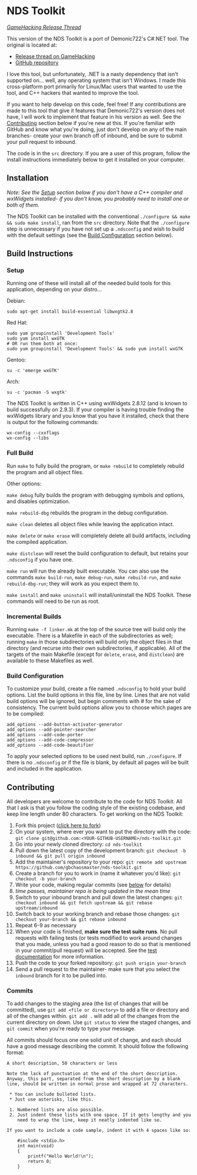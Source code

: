 # NDS Toolkit

*[GameHacking Release Thread](http://gamehacking.org/vb/threads/6772-NDS-Toolkit-Cross-Platform)*

This version of the NDS Toolkit is a port of Demonic722's C#.NET tool. The
original is located at:

 * [Release thread on GameHacking](http://gamehacking.org/vb/threads/6610-NDS-Hacking-Kit)
 * [GitHub repository](https://github.com/Demonic722/NDS-Toolkit)

I love this tool, but unfortunately, .NET is a nasty dependency that isn't
supported on... well, any operating system that isn't Windows. I made this
cross-platform port primarily for Linux/Mac users that wanted to use the tool,
and C++ hackers that wanted to improve the tool.

If you want to help develop on this code, feel free! If any contributions are
made to this tool that give it features that Demonic722's version does not
have, I will work to implement that feature in his version as well. See the
[Contributing](#contributing) section below if you're new at this. If you're
familiar with GitHub and know what you're doing, just don't develop on any of
the main branches- create your own branch off of inbound, and be sure to
submit your pull request to inbound.

The code is in the ```src``` directory. If you are a user of this program,
follow the install instructions immediately below to get it installed on your
computer.

## Installation

*Note: See the [Setup](#setup) section below if you don't have a C++ compiler
and wxWidgets installed- if you don't know, you probably need to install one or
both of them.*

The NDS Toolkit can be installed with the conventional
```./configure && make && sudo make install```, ran from the ```src```
directory. Note that the ```./configure``` step is unnecessary if you have not
set up a ```.ndsconfig``` and wish to build with the default settings (see
the [Build Configuration](#build-configuration) section below).

## Build Instructions

### Setup

Running one of these will install all of the needed build tools for this
application, depending on your distro...

Debian:

```Shell
sudo apt-get install build-essential libwxgtk2.8
```

Red Hat:

```Shell
sudo yum groupinstall 'Development Tools'
sudo yum install wxGTK
# OR run them both at once:
sudo yum groupinstall 'Development Tools' && sudo yum install wxGTK
```

Gentoo:

```Shell
su -c 'emerge wxGTK'
```

Arch:

```Shell
su -c 'pacman -S wxgtk'
```

The NDS Toolkit is written in C++ using wxWidgets 2.8.12 (and is known to
build successfully on 2.9.3). If your compiler is having trouble finding the
wxWidgets library and you know that you have it installed, check that there is
output for the following commands:

```Shell
wx-config --cxxflags
wx-config --libs
```

### Full Build

Run ```make``` to fully build the program, or ```make rebuild``` to completely
rebuild the program and all object files.

Other options:

```make debug``` fully builds the program with debugging symbols and options,
and disables optimization.

```make rebuild-dbg``` rebuilds the program in the debug configuration.

```make clean``` deletes all object files while leaving the application intact.

```make delete``` or ```make erase``` will completely delete all build
artifacts, including the compiled application.

```make distclean``` will reset the build configuration to default, but retains
your ```.ndsconfig``` if you have one.

```make run``` will run the already built executable. You can also use the
commands ```make build-run```, ```make debug-run```, ```make rebuild-run```,
and ```make rebuild-dbg-run```; they will work as you expect them to.

```make install``` and ```make uninstall``` will install/uninstall
the NDS Toolkit. These commands will need to be run as root.

### Incremental Builds

Running ```make -f linker.mk``` at the top of the source tree will build only
the executable. There is a Makefile in each of the subdirectories as well;
running ```make``` in those subdirectories will build only the object files in
that directory (and recurse into their own subdirectories, if applicable). All
of the targets of the main Makefile (except for ```delete```, ```erase```, and
```distclean```) are available to these Makefiles as well.

### Build Configuration

To customize your build, create a file named ```.ndsconfig``` to hold your
build options. List the build options in this file, line by line. Lines that
are not valid build options will be ignored, but begin comments with # for the
sake of consistency. The current build options allow you to choose which
pages are to be compiled:

```
add_options --add-button-activator-generator
add_options --add-pointer-searcher
add_options --add-code-porter
add_options --add-code-compressor
add_options --add-code-beautifier
```

To apply your selected options to be used next build, run ```./configure```. If
there is no ```.ndsconfig``` or if the file is blank, by default all pages
will be built and included in the application.

## Contributing

All developers are welcome to contribute to the code for NDS Toolkit. All that
I ask is that you follow the coding style of the existing codebase, and keep
line length under 80 characters. To get working on the NDS Toolkit:

 1. Fork this project
([click here to fork](https://github.com/gbchaosmaster/nds-toolkit/fork_select))
 2. On your system, where ever you want to put the directory with the code:
    ```git clone git@github.com:<YOUR-GITHUB-USERNAME>/nds-toolkit.git```
 3. Go into your newly cloned directory: ```cd nds-toolkit```
 4. Pull down the latest copy of the development branch:
    ```git checkout -b inbound && git pull origin inbound```
 5. Add the maintainer's repository to your repo:
```git remote add upstream https://github.com/gbchaosmaster/nds-toolkit.git```
 6. Create a branch for you to work in (name it whatever you'd like):
    ```git checkout -b your-branch```
 7. Write your code, making regular commits (see [below](#commits) for
    details)
 8. *time passes, maintainer repo is being updated in the mean time*
 9. Switch to your inbound branch and pull down the latest changes:
```git checkout inbound && git fetch upstream && git rebase upstream/inbound```
 10. Switch back to your working branch and rebase those changes:
    ```git checkout your-branch && git rebase inbound```
 11. Repeat 6-9 as necessary
 12. When your code is finished, **make sure the test suite runs**. No pull
     requests with failing tests (or tests modified to work around changes that
     you made, unless you had a good reason to do so that is mentioned in your
     commit/pull request) will be accepted. See the
     [test documentation](inbound/tests#readme) for more information.
 13. Push the code to your forked repository: ```git push origin your-branch```
 14. Send a pull request to the maintainer- make sure that you select the
     ```inbound``` branch for it to be pulled into.

### Commits

To add changes to the staging area (the list of changes that will be
committed), use ```git add <file or directory>``` to add a file or directory
and all of the changes within. ```git add .``` will add all of the changes from
the current directory on down. Use ```git status``` to view the staged changes,
and ```git commit``` when you're ready to type your message.

All commits should focus one one solid unit of change, and each should have a
good message describing the commit. It should follow the following format:

```
A short description, 50 characters or less

Note the lack of punctuation at the end of the short description.
Anyway, this part, separated from the short description by a blank
line, should be written in normal prose and wrapped at 72 characters.

 * You can include bulleted lists.
 * Just use asterisks, like this.

 1. Numbered lists are also possible.
 2. Just indent these lists with one space. If it gets lengthy and you
    need to wrap the line, keep it neatly indented like so.

If you want to include a code sample, indent it with 4 spaces like so:

    #include <stdio.h>
    int main(void)
    {
        printf("Hello World!\n");
        return 0;
    }
```
